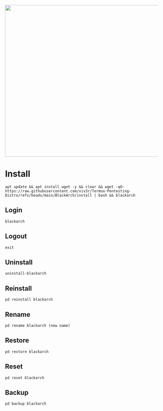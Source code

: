 <img width="800" height="500" src="https://github.com/xiv3r/Termux-Pentesting-Distro/blob/main/BlackArch/Blackarch.png">

# Install
```
apt update && apt install wget -y && clear && wget -qO- https://raw.githubusercontent.com/xiv3r/Termux-Pentesting-Distro/refs/heads/main/BlackArch/install | bash && blackarch
```
## Login
```
blackarch
```
## Logout
```
exit
```
## Uninstall
```
uninstall-blackarch
```
## Reinstall
```
pd reinstall blackarch
```
## Rename
```
pd rename blackarch (new name)
```
## Restore
```
pd restore blackarch
```
## Reset 
```
pd reset blackarch
```
## Backup 
```
pd backup blackarch
```
